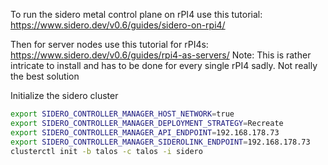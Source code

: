 
To run the sidero metal control plane on rPI4 use this tutorial: https://www.sidero.dev/v0.6/guides/sidero-on-rpi4/


Then for server nodes use this tutorial for rPI4s:
https://www.sidero.dev/v0.6/guides/rpi4-as-servers/ 
Note: This is rather intricate to install and has to be done for every single rPI4 sadly. Not really the best solution




Initialize the sidero cluster

```bash
export SIDERO_CONTROLLER_MANAGER_HOST_NETWORK=true
export SIDERO_CONTROLLER_MANAGER_DEPLOYMENT_STRATEGY=Recreate
export SIDERO_CONTROLLER_MANAGER_API_ENDPOINT=192.168.178.73
export SIDERO_CONTROLLER_MANAGER_SIDEROLINK_ENDPOINT=192.168.178.73
clusterctl init -b talos -c talos -i sidero
```